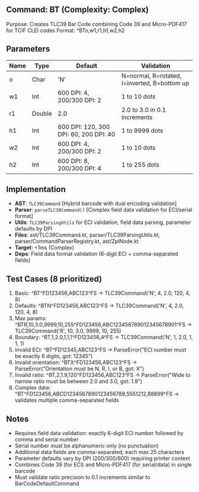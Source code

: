 ## Command: BT (Complexity: Complex)
Purpose: Creates TLC39 Bar Code combining Code 39 and Micro-PDF417 for TCIF CLEI codes
Format: ^BTo,w1,r1,h1,w2,h2

## Parameters
| Name | Type | Default | Validation |
|------|------|---------|------------|
| o | Char | 'N' | N=normal, R=rotated, I=inverted, B=bottom up |
| w1 | Int | 600 DPI: 4, 200/300 DPI: 2 | 1 to 10 dots |
| r1 | Double | 2.0 | 2.0 to 3.0 in 0.1 increments |
| h1 | Int | 600 DPI: 120, 300 DPI: 60, 200 DPI: 40 | 1 to 9999 dots |
| w2 | Int | 600 DPI: 4, 200/300 DPI: 2 | 1 to 10 dots |
| h2 | Int | 600 DPI: 8, 200/300 DPI: 4 | 1 to 255 dots |

## Implementation
- **AST**: `TLC39Command` [Hybrid barcode with dual encoding validation]
- **Parser**: `parseTLC39Command()` [Complex field data validation for ECI/serial format]
- **Utils**: `TLC39ParsingUtils` for ECI validation, field data parsing, parameter defaults by DPI
- **Files**: ast/TLC39Command.kt, parser/TLC39ParsingUtils.kt, parser/CommandParserRegistry.kt, ast/ZplNode.kt
- **Target**: <1ms (Complex)
- **Deps**: Field data format validation (6-digit ECI + comma-separated fields)

## Test Cases (8 prioritized)
1. Basic: ^BT^FD123456,ABC123^FS → TLC39Command('N', 4, 2.0, 120, 4, 8)
2. Defaults: ^BTN^FD123456,ABC123^FS → TLC39Command('N', 4, 2.0, 120, 4, 8)
3. Max params: ^BTR,10,3.0,9999,10,255^FD123456,ABC123456789012345678901^FS → TLC39Command('R', 10, 3.0, 9999, 10, 255)
4. Boundary: ^BT,1,2.0,1,1,1^FD123456,A^FS → TLC39Command('N', 1, 2.0, 1, 1, 1)
5. Invalid ECI: ^BT^FD12345,ABC123^FS → ParseError("ECI number must be exactly 6 digits, got: 12345")
6. Invalid orientation: ^BTX^FD123456,ABC123^FS → ParseError("Orientation must be N, R, I, or B, got: X")
7. Invalid ratio: ^BT,2,1.9,120^FD123456,ABC123^FS → ParseError("Wide to narrow ratio must be between 2.0 and 3.0, got: 1.9")
8. Complex data: ^BT^FD123456,ABCD1234567890123456789,5551212,88899^FS → validates multiple comma-separated fields

## Notes
- Requires field data validation: exactly 6-digit ECI number followed by comma and serial number
- Serial number must be alphanumeric only (no punctuation)
- Additional data fields are comma-separated, each max 25 characters
- Parameter defaults vary by DPI (200/300/600) requiring printer context
- Combines Code 39 (for ECI) and Micro-PDF417 (for serial/data) in single barcode
- Must validate ratio precision to 0.1 increments similar to BarCodeDefaultCommand